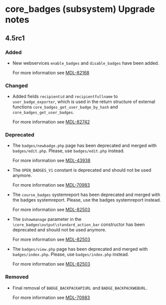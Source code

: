 # core_badges (subsystem) Upgrade notes

## 4.5rc1

### Added

- New webservices `enable_badges` and `disable_badges` have been added.

  For more information see [MDL-82168](https://tracker.moodle.org/browse/MDL-82168)

### Changed

- Added fields `recipientid` and `recipientfullname` to `user_badge_exporter`, which is used in the return structure of external functions `core_badges_get_user_badge_by_hash` and `core_badges_get_user_badges`.

  For more information see [MDL-82742](https://tracker.moodle.org/browse/MDL-82742)

### Deprecated

- The `badges/newbadge.php` page has been deprecated and merged with `badges/edit.php`. Please, use `badges/edit.php` instead.

  For more information see [MDL-43938](https://tracker.moodle.org/browse/MDL-43938)
- The `OPEN_BADGES_V1` constant is deprecated and should not be used anymore.

  For more information see [MDL-70983](https://tracker.moodle.org/browse/MDL-70983)
- The `course_badges` systemreport has been deprecated and merged with the badges systemreport. Please, use the badges systemreport instead.

  For more information see [MDL-82503](https://tracker.moodle.org/browse/MDL-82503)
- The `$showmanage` parameter in the `\core_badges\output\standard_action_bar` constructor has been deprecated and should not be used anymore.

  For more information see [MDL-82503](https://tracker.moodle.org/browse/MDL-82503)
- The `badges/view.php` page has been deprecated and merged with `badges/index.php`. Please, use `badges/index.php` instead.

  For more information see [MDL-82503](https://tracker.moodle.org/browse/MDL-82503)

### Removed

- Final removal of `BADGE_BACKPACKAPIURL` and `BADGE_BACKPACKWEBURL`.

  For more information see [MDL-70983](https://tracker.moodle.org/browse/MDL-70983)
